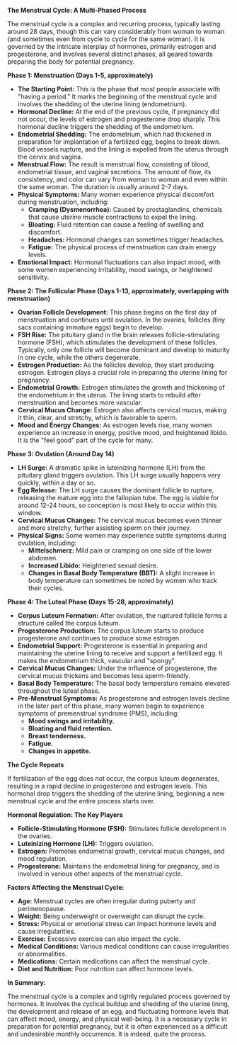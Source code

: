 **The Menstrual Cycle: A Multi-Phased Process**

The menstrual cycle is a complex and recurring process, typically lasting around 28 days, though this can vary considerably from woman to woman (and sometimes even from cycle to cycle for the same woman). It is governed by the intricate interplay of hormones, primarily estrogen and progesterone, and involves several distinct phases, all geared towards preparing the body for potential pregnancy.

**Phase 1: Menstruation (Days 1-5, approximately)**

*   **The Starting Point:** This is the phase that most people associate with "having a period." It marks the beginning of the menstrual cycle and involves the shedding of the uterine lining (endometrium).
*   **Hormonal Decline:** At the end of the previous cycle, if pregnancy did not occur, the levels of estrogen and progesterone drop sharply. This hormonal decline triggers the shedding of the endometrium.
*   **Endometrial Shedding:** The endometrium, which had thickened in preparation for implantation of a fertilized egg, begins to break down. Blood vessels rupture, and the lining is expelled from the uterus through the cervix and vagina.
*   **Menstrual Flow:** The result is menstrual flow, consisting of blood, endometrial tissue, and vaginal secretions. The amount of flow, its consistency, and color can vary from woman to woman and even within the same woman. The duration is usually around 2-7 days.
*   **Physical Symptoms:** Many women experience physical discomfort during menstruation, including:
    *   **Cramping (Dysmenorrhea):** Caused by prostaglandins, chemicals that cause uterine muscle contractions to expel the lining.
    *   **Bloating:** Fluid retention can cause a feeling of swelling and discomfort.
    *   **Headaches:** Hormonal changes can sometimes trigger headaches.
    *   **Fatigue:** The physical process of menstruation can drain energy levels.
*   **Emotional Impact:** Hormonal fluctuations can also impact mood, with some women experiencing irritability, mood swings, or heightened sensitivity.

**Phase 2: The Follicular Phase (Days 1-13, approximately, overlapping with menstruation)**

*   **Ovarian Follicle Development:** This phase begins on the first day of menstruation and continues until ovulation. In the ovaries, follicles (tiny sacs containing immature eggs) begin to develop.
*   **FSH Rise:** The pituitary gland in the brain releases follicle-stimulating hormone (FSH), which stimulates the development of these follicles. Typically, only one follicle will become dominant and develop to maturity in one cycle, while the others degenerate.
*   **Estrogen Production:** As the follicles develop, they start producing estrogen. Estrogen plays a crucial role in preparing the uterine lining for pregnancy.
*   **Endometrial Growth:** Estrogen stimulates the growth and thickening of the endometrium in the uterus. The lining starts to rebuild after menstruation and becomes more vascular.
*   **Cervical Mucus Change:** Estrogen also affects cervical mucus, making it thin, clear, and stretchy, which is favorable to sperm.
*   **Mood and Energy Changes:** As estrogen levels rise, many women experience an increase in energy, positive mood, and heightened libido. It is the "feel good" part of the cycle for many.

**Phase 3: Ovulation (Around Day 14)**

*   **LH Surge:** A dramatic spike in luteinizing hormone (LH) from the pituitary gland triggers ovulation. This LH surge usually happens very quickly, within a day or so.
*   **Egg Release:** The LH surge causes the dominant follicle to rupture, releasing the mature egg into the fallopian tube. The egg is viable for around 12-24 hours, so conception is most likely to occur within this window.
*   **Cervical Mucus Changes:** The cervical mucus becomes even thinner and more stretchy, further assisting sperm on their journey.
*   **Physical Signs:** Some women may experience subtle symptoms during ovulation, including:
    *   **Mittelschmerz:** Mild pain or cramping on one side of the lower abdomen.
    *   **Increased Libido:** Heightened sexual desire.
    *   **Changes in Basal Body Temperature (BBT):** A slight increase in body temperature can sometimes be noted by women who track their cycles.

**Phase 4: The Luteal Phase (Days 15-28, approximately)**

*   **Corpus Luteum Formation:** After ovulation, the ruptured follicle forms a structure called the corpus luteum.
*   **Progesterone Production:** The corpus luteum starts to produce progesterone and continues to produce some estrogen.
*   **Endometrial Support:** Progesterone is essential in preparing and maintaining the uterine lining to receive and support a fertilized egg. It makes the endometrium thick, vascular and "spongy".
*   **Cervical Mucus Changes:** Under the influence of progesterone, the cervical mucus thickens and becomes less sperm-friendly.
*   **Basal Body Temperature:** The basal body temperature remains elevated throughout the luteal phase.
*   **Pre-Menstrual Symptoms:** As progesterone and estrogen levels decline in the later part of this phase, many women begin to experience symptoms of premenstrual syndrome (PMS), including:
    *   **Mood swings and irritability.**
    *   **Bloating and fluid retention.**
    *   **Breast tenderness.**
    *   **Fatigue.**
    *   **Changes in appetite.**

**The Cycle Repeats**

If fertilization of the egg does not occur, the corpus luteum degenerates, resulting in a rapid decline in progesterone and estrogen levels. This hormonal drop triggers the shedding of the uterine lining, beginning a new menstrual cycle and the entire process starts over.

**Hormonal Regulation: The Key Players**

*   **Follicle-Stimulating Hormone (FSH):** Stimulates follicle development in the ovaries.
*   **Luteinizing Hormone (LH):** Triggers ovulation.
*   **Estrogen:** Promotes endometrial growth, cervical mucus changes, and mood regulation.
*   **Progesterone:** Maintains the endometrial lining for pregnancy, and is involved in various other aspects of the menstrual cycle.

**Factors Affecting the Menstrual Cycle:**

*   **Age:** Menstrual cycles are often irregular during puberty and perimenopause.
*   **Weight:** Being underweight or overweight can disrupt the cycle.
*   **Stress:** Physical or emotional stress can impact hormone levels and cause irregularities.
*   **Exercise:** Excessive exercise can also impact the cycle.
*   **Medical Conditions:** Various medical conditions can cause irregularities or abnormalities.
*   **Medications:** Certain medications can affect the menstrual cycle.
*   **Diet and Nutrition:** Poor nutrition can affect hormone levels.

**In Summary:**

The menstrual cycle is a complex and tightly regulated process governed by hormones. It involves the cyclical buildup and shedding of the uterine lining, the development and release of an egg, and fluctuating hormone levels that can affect mood, energy, and physical well-being. It is a necessary cycle in preparation for potential pregnancy, but it is often experienced as a difficult and undesirable monthly occurrence. It is indeed, quite the process.
